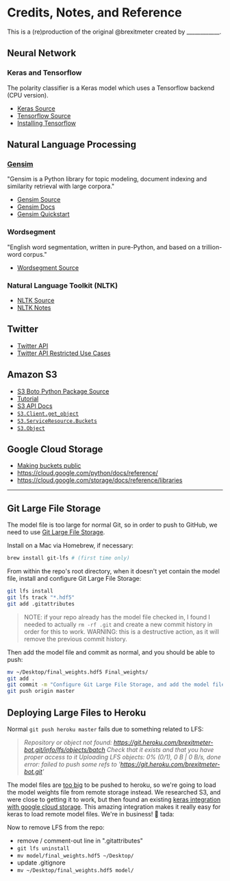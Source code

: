 # Credits, Notes, and Reference

This is a (re)production of the original @brexitmeter created by ____________.

## Neural Network

### Keras and Tensorflow

The polarity classifier is a Keras model which uses a Tensorflow backend (CPU version).

  + [Keras Source](https://github.com/keras-team/keras)
  + [Tensorflow Source](https://github.com/tensorflow/tensorflow)
  + [Installing Tensorflow](https://www.tensorflow.org/install/pip)

## Natural Language Processing

### [Gensim](https://scholar.google.com/citations?view_op=view_citation&hl=en&user=9vG_kV0AAAAJ&citation_for_view=9vG_kV0AAAAJ:NaGl4SEjCO4C)

"Gensim is a Python library for topic modeling, document indexing and similarity retrieval with large corpora."

  + [Gensim Source](https://github.com/RaRe-Technologies/gensim)
  + [Gensim Docs](https://radimrehurek.com/gensim/apiref.html)
  + [Gensim Quickstart](https://github.com/RaRe-Technologies/gensim/blob/develop/docs/notebooks/gensim%20Quick%20Start.ipynb)

### Wordsegment

"English word segmentation, written in pure-Python, and based on a trillion-word corpus."

  + [Wordsegment Source](https://github.com/grantjenks/python-wordsegment)

### Natural Language Toolkit (NLTK)

  + [NLTK Source](https://github.com/nltk/nltk)
  + [NLTK Notes](https://github.com/prof-rossetti/nyu-info-2335-201905/blob/master/notes/python/packages/nltk.md)

## Twitter

  + [Twitter API](https://developer.twitter.com/en/apps/)
  + [Twitter API Restricted Use Cases](https://developer.twitter.com/en/developer-terms/more-on-restricted-use-cases)

## Amazon S3

  + [S3 Boto Python Package Source](https://github.com/boto/boto3)
  + [Tutorial](https://realpython.com/python-boto3-aws-s3/)
  + [S3 API Docs](https://boto3.amazonaws.com/v1/documentation/api/latest/reference/services/s3.html)
  + [`S3.Client.get_object`](https://boto3.amazonaws.com/v1/documentation/api/latest/reference/services/s3.html#S3.Client.get_object)
  + [`S3.ServiceResource.Buckets`](https://boto3.amazonaws.com/v1/documentation/api/latest/reference/services/s3.html#S3.ServiceResource.buckets)
  + [`S3.Object`](https://boto3.amazonaws.com/v1/documentation/api/latest/reference/services/s3.html#object)

## Google Cloud Storage

  + [Making buckets public](https://cloud.google.com/storage/docs/access-control/making-data-public)
  + https://cloud.google.com/python/docs/reference/
  + https://cloud.google.com/storage/docs/reference/libraries


<hr>

## Git Large File Storage

The model file is too large for normal Git, so in order to push to GitHub, we need to use [Git Large File Storage](https://git-lfs.github.com/).

Install on a Mac via Homebrew, if necessary:

```sh
brew install git-lfs # (first time only)
```

From within the repo's root directory, when it doesn't yet contain the model file, install and configure Git Large File Storage:

```sh
git lfs install
git lfs track "*.hdf5"
git add .gitattributes
```

> NOTE: if your repo already has the model file checked in, I found I needed to actually `rm -rf .git` and create a new commit history in order for this to work. WARNING: this is a destructive action, as it will remove the previous commit history.

Then add the model file and commit as normal, and you should be able to push:

```sh
mv ~/Desktop/final_weights.hdf5 Final_weights/
git add .
git commit -m "Configure Git Large File Storage, and add the model file"
git push origin master
```

## Deploying Large Files to Heroku

Normal `git push heroku master` fails due to something related to LFS:

> *Repository or object not found: https://git.heroku.com/brexitmeter-bot.git/info/lfs/objects/batch
> Check that it exists and that you have proper access to it
> Uploading LFS objects:   0% (0/1), 0 B | 0 B/s, done
> error: failed to push some refs to 'https://git.heroku.com/brexitmeter-bot.git'*

The model files are [too big](https://stackoverflow.com/questions/44822146/githeroku-repository-or-object-not-found) to be pushed to heroku, so we're going to load the model weights file from remote storage instead. We researched S3, and were close to getting it to work, but then found an existing [keras integration with google cloud storage](https://github.com/keras-team/keras/pull/11636/files). This amazing integration makes it really easy for keras to load remote model files. We're in business! :pray: tada:

Now to remove LFS from the repo:

  + remove / comment-out line in ".gitattributes"
  + `git lfs uninstall`
  + `mv model/final_weights.hdf5 ~/Desktop/`
  + update .gitignore
  + `mv ~/Desktop/final_weights.hdf5 model/`
